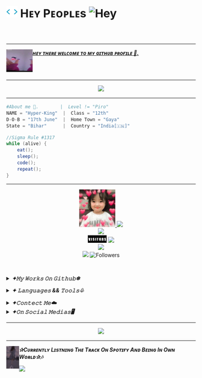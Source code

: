 <p align="left" style="font-size:30px;">
    <b><img src="https://github.com/ItsmeHyper13/ItsmeHyper13/blob/SparkelAD1317/SparkelAD/htmlanime.webp" height="30px">
      Hᴇʏ Pᴇᴏᴘʟᴇs
    <img src="https://media.giphy.com/media/hvRJCLFzcasrR4ia7z/giphy.gif" height="20px" alt="Hey">
    </b> 
</p><br>



----



<p>
    <img src="https://github.com/ItsmeHyper13/ItsmeHyper13/blob/SparkelAD1317/SparkelAD/itsme.gif" alt="its gif" height="60px" width="70px" align="left">
    <b>
        <i>
            <u align="right">
            ʜᴇʏ ᴛʜᴇʀᴇ ᴡᴇʟᴄᴏᴍᴇ ᴛᴏ ᴍʏ ɢɪᴛʜᴜʙ ᴘʀᴏғɪʟᴇ 🌺.
            </u>
        </i>
    </b>
</p><br><br>




----




<p align="center">
<img src="https://readme-typing-svg.herokuapp.com?font=&size=14&duration=2000&color=00B348&multiline=true&height=120&lines=My+Name+Is+Navanjana+Sri lanka🇱🇰+%E2%98%81%EF%B8%8F.;%C2%BB%C2%BB%C2%BB%C2%BB%C2%BB%C2%BB%C2%BB%C2%BB%C2%BB;My+Favourite+Languages+%F0%9F%8C%BA;%C2%BB%C2%BB%C2%BB%C2%BB%C2%BB%C2%BB%C2%BB%C2%BB%C2%BB;HTML-%5BPro%E2%9D%A4%EF%B8%8F%5D%2C+CSS-%5BAdv%F0%9F%92%A1%5D;Python-%5BNoob%5D+.....">
</p>


----


```python
#About me 🌺.        |  Level != "Piro"
NAME = "Hyper-King"  |  Class = "12th"
D-O-B = "17th June"  |  Home Town = "Gaya"
State = "Bihar"      |  Country = "India[🇮🇳]"

```
```java
//Sigma Rule #1317
while (alive) {
    eat();
    sleep();
    code();
    repeat();
}
```



----



<p align="center">
<a href="https://t.me/ShiningOff"><img src="https://github.com/ItsmeHyper13/ItsmeHyper13/blob/SparkelAD1317/SparkelAD/Aww.jpg" height="100px"> <img src="https://telegra.ph/file/02d105a51c5f664d2b2cb.jpg" height="100px"></a><br>
<a href="https://github.com/ItsmeHyper13"><img src="https://img.shields.io/badge/My_GitHub_Profile-100000?style=for-the-badge&logo=github&logoColor=white"></a><br>
<IMG SRC="https://github.com/ItsmeHyper13/ItsmeHyper13/blob/SparkelAD1317/SparkelAD/Visitors.png" height="20px"> <a href="https://t.me/HYPER_AD13"><img src="https://img.shields.io/badge/Hyper-000000?style=for-the-badge&logo=hyper&logoColor=green" height="20px"></a><br>
<IMG SRC="https://komarev.com/ghpvc/?username=ItsmeHyper13&color=brightgreen&label=PROFILE+VIEWS"><br>
<IMG Src="https://hits.seeyoufarm.com/api/count/incr/badge.svg?url=https%3A%2F%2Fgithub.com%2FItsmeHyper131212%2Fhit-counter">
<img src="https://img.shields.io/github/followers/ItsmeHyper13.svg?style=social&label=Follow&maxAge=2592000" alt="Followers">
</p><br>
<p align="left">
    <details>
        <summary>
            <b><i>✦𝙼𝚢 𝚆𝚘𝚛𝚔𝚜 𝙾𝚗 𝙶𝚒𝚝𝚑𝚞𝚋❄︎</i></b>
        </summary>
    <details>
        <!-- analysis -->
        <summary>
            <p align='center'><b><i>▸ Mʏ Gɪᴛʜᴜʙ Aɴᴀʟɪsɪs᪥</i></b></p>
        </summary>
     <img src="https://github-readme-stats.vercel.app/api?username=ItsmeHyper13&&show_icons=true&title_color=0BEB28&icon_color=EF070B&text_color=daf7dc&bg_color=151515" alt="My GitHub Stats">
     <img src="https://github-readme-streak-stats.herokuapp.com/?user=ItsmeHyper13&theme=chartreuse-dark&hide_border=True&bg_color=000000" alt="">
    </details>
    <details>
        <summary>
            <b>
                <i>
                   <p align='center'>▸ Mʏ Gɪᴛʜᴜʙ Sᴛᴀᴛs❀</p>
                </i>
            </b>
        </summary>
        <img src="https://github-readme-stats.vercel.app/api/top-langs/?username=ItsmeHyper13&theme=blue-green" alt="Lang Anlysis"><br>      
        <img src="https://github-profile-summary-cards.vercel.app/api/cards/profile-details?username=ItsmeHyper13&theme=vue" alt="Anylisis">
    </details>
    <details>
        <summary>
            <p align='center'><b><i>▸ Mʏ Gɪᴛʜᴜʙ Tᴏᴘʜʏ Sᴛᴀᴛs𑁍</i></b></p>
        </summary>
        <img src="https://github-profile-trophy.vercel.app/?username=ItsmeHyper13&row=3&column=3" alt="Github Trophy Stats">
    </details>
</details>
</p>
<p align="left">
  <details>
        <summary>
            <b><i>✦ 𝙻𝚊𝚗𝚐𝚞𝚊𝚐𝚎𝚜 && 𝚃𝚘𝚘𝚕𝚜♧︎︎︎</i></b>
        </summary>
        <details>
            <summary>
                <b>
                    <i>
                       <p align='center'>▸ Lᴀɴɢᴜᴀɢᴇs Wʜɪᴄʜ I Kɴᴏᴡ Aʙᴏᴜᴛ♲︎︎︎</p>
                    </i>
                </b>
            </summary>
            <a href="https://en.wikipedia.org/wiki/HTML?wprov=sfla1">
            <img src="https://img.shields.io/badge/html5-070719?style=for-the-badge&logo=html5&logoColor=orange" alt="html"></a>
            <a href="https://en.wikipedia.org/wiki/CSS?wprov=sfla1"><img src="https://img.shields.io/badge/CSS-070719?&style=for-the-badge&logo=css3&logoColor=blue" alt="Css"></a>
            <a href="https://en.wikipedia.org/wiki/JavaScript?wprov=sfla1"><img src="https://img.shields.io/badge/JavaScript-070719?style=for-the-badge&logo=javascript&logoColor=F7DF1E" alt="Javascript"></a>
            <br>
            <a href="https://python.org/"><img src="https://img.shields.io/badge/Python-070719?style=for-the-badge&logo=python&logoColor=blue" alt="Python"></a>
            <a href="https://docs.microsoft.com/en-us/dotnet/csharp/"><img src="https://img.shields.io/badge/C%23-070719?style=for-the-badge&logo=c-sharp&logoColor=green" alt="c#"></a>
            <a href="https://nodejs.org/en/"><img src="https://img.shields.io/badge/Node.js-070719?style=for-the-badge&logo=node.js&logoColor=43853D" alt="Nord.js"></a>
            <a href="https://g.co/kgs/28485P"><img src="https://img.shields.io/badge/C-070719?style=for-the-badge&logo=c&logoColor=00599C" alt="C language"></a>
            <br>
            <a href="https://g.co/kgs/pYf2Nz"><img src="https://img.shields.io/badge/C%2B%2B-070719?style=for-the-badge&logo=c%2B%2B&logoColor=00599C" alt="C++"></a>
            <a href="https://www.php.net/"><img src="https://img.shields.io/badge/PHP-070719?style=for-the-badge&logo=php&logoColor=777BB4" alt="PHP"></a>
            <a href="https://www.java.com/en/"><img src="https://img.shields.io/badge/Java-070719?style=for-the-badge&logo=java&logoColor=ED8B00" alt="Java"></a>
            <a href="https://www.typescriptlang.org/"><img src="https://img.shields.io/badge/TypeScript-070719?style=for-the-badge&logo=typescript&logoColor=007ACC" alt="TypeScript"></a>
            <br>
            <a href="https://en.wikipedia.org/wiki/Markdown?wprov=sfla1"><img src="https://img.shields.io/badge/Markdown-000000?style=for-the-badge&logo=markdown&logoColor=white" alt="MarkDown"></a>
            <a href="https://www.mysql.com/"><img src="https://img.shields.io/badge/MySQL-00000F?style=for-the-badge&logo=mysql&logoColor=white" alt="Mysql"></a>
            <a href="https://flask.palletsprojects.com/en/2.1.x/"><img src="https://img.shields.io/badge/Flask-000000?style=for-the-badge&logo=flask&logoColor=white" alt="Flask"></a>
            <a href="https://www.postgresql.org/"><img src="https://img.shields.io/badge/PostgreSQL-070719?style=for-the-badge&logo=postgresql&logoColor=316192" alt="PostgreSql"></a>
            <a href="https://www.mongodb.com/"><img src="https://img.shields.io/badge/MongoDB-070719?style=for-the-badge&logo=mongodb&logoColor=4EA94B" alt="MonGoDb"></a>
            <a href="https://www.netlify.com/"><img src="https://img.shields.io/badge/Netlify-070719?style=for-the-badge&logo=netlify&logoColor=00C7B7" alt="NetlyFy"></a>
            <br>
            <a href="https://docs.nxlog.co/userguide/integrate/powershell.html?gclid=Cj0KCQjwspKUBhCvARIsAB2IYuvwPy1donCMIkzYGtve8p5IHEaeFSA_CaNA01LAEr8o2WTIVbawdQcaAnJoEALw_wcB"><img src="https://img.shields.io/badge/Powershell-070719?style=for-the-badge&logo=powershell&logoColor=2CA5E0" alt="PowerShell"></a>
            <a href="https://www.microsoft.com/en-in"><img src="https://img.shields.io/badge/Microsoft-070719?style=for-the-badge&logo=microsoft&logoColor=666666" alt="Microsoft"></a>
            <a href="https://www.linux.org/">
                <img src="https://img.shields.io/badge/linux-070719?style=for-the-badge&logo=linux&logoColor=yellow" alt="">
            </a>
            <a href="https://g.co/kgs/mUBykY"><img src="https://img.shields.io/badge/Microsoft_Word-070719?style=for-the-badge&logo=microsoft-word&logoColor=2B579A" alt="MicroSoft Words"></a>
            <a href="https://www.office.com/"><img src="https://img.shields.io/badge/Microsoft_Office-070719?style=for-the-badge&logo=microsoft-office&logoColor=D83B01" alt="Office"></a>
            <br>
            <a href="https://www.heroku.com/"><img src="https://img.shields.io/badge/Heroku-070719?style=for-the-badge&logo=heroku&logoColor=430098" alt="Heroku"></a>
            <a href="https://git-scm.com/"><img src="https://img.shields.io/badge/Git-070719?style=for-the-badge&logo=git&logoColor=orange" alt="Git"></a>
            <a href="https://www.djangoproject.com/"><img src="https://img.shields.io/badge/Django-070719?style=for-the-badge&logo=django&logoColor=092E20" alt="Django"></a>
            <a href="https://reactjs.org/"><img src="https://img.shields.io/badge/React-070719?style=for-the-badge&logo=react&logoColor=61DAFB" alt="ReactJs"></a>
            <a href="https://en.wikipedia.org/wiki/List_of_programming_languages?wprov=sfla1"><img src="https://img.shields.io/badge/More_Programming_Languages☯︎-070719?style=for-the-badge&logo=ok&logoColor=61DAFB" alt="ʟᴏʟ"></a>
        </details>   
   <details>
            <summary>
                <b>
                    <i>
                       <p align='center'>▸ Lᴀɴɢᴜᴀɢᴇs Wʜɪᴄʜ I Usᴇ & Kɴᴏᴡ Wɪᴅᴇʟʏ</p>
                    </i>
                </b>
            </summary>
            <a href="https://www.heroku.com/"><img src="https://img.shields.io/badge/Heroku-070719?style=for-the-badge&logo=heroku&logoColor=430098" alt="Heroku"></a>
            <a href="https://en.wikipedia.org/wiki/Markdown?wprov=sfla1"><img src="https://img.shields.io/badge/Markdown-000000?style=for-the-badge&logo=markdown&logoColor=white" alt="MarkDown"></a>
            <a href="https://python.org/"><img src="https://img.shields.io/badge/Python-070719?style=for-the-badge&logo=python&logoColor=blue" alt="Python"></a>
            <a href="https://en.wikipedia.org/wiki/HTML?wprov=sfla1">
            <img src="https://img.shields.io/badge/html5-070719?style=for-the-badge&logo=html5&logoColor=orange" alt="html"></a>
            <a href="https://en.wikipedia.org/wiki/CSS?wprov=sfla1"><img src="https://img.shields.io/badge/CSS-070719?&style=for-the-badge&logo=css3&logoColor=blue" alt="Css"></a>
            <a href="https://pyrogram.org"><img src="https://img.shields.io/badge/Pyrogram-070719?style=for-the-badge&logo=pyrogram&logoColor=61DAFB" alt="Pyrogram"></a>
            <a href="https://docs.telethon.dev/en/stable/"><img src="https://img.shields.io/badge/Telethon-092E20?style=for-the-badge&logo=telethon&logoColor=white" alt="Telethon"></a>
       </details>
     <details>
            <summary><p align='center'>
                <b>
                    <i>
                  ▸ Tᴏᴏʟs Wʜɪᴄʜ I Usᴇ𖣔
                    </i>
                </b></p>
            </summary>
            <img src="https://img.shields.io/badge/pycharm-143?style=for-the-badge&logo=pycharm&logoColor=black&color=black&labelColor=green" alt="pycharm">
            <img src="https://img.shields.io/badge/VS%20Code-070719.svg?style=for-the-badge&logo=visual-studio-code&logoColor=0078d7" alt="vs code">
            <img src="https://img.shields.io/badge/Pydroid3-070719?style=for-the-badge&logo=pydroid&logoColor=666666" alt="pydroid">
            <img src="https://img.shields.io/badge/Visual%20Studio-070719.svg?style=for-the-badge&logo=visual-studio&logoColor=5C2D91" alt="vs">
            <img src="https://img.shields.io/badge/Xcode-070719?style=for-the-badge&logo=Xcode&logoColor=007ACC" alt="xcode">
            <img src="https://img.shields.io/badge/Replit-070719?style=for-the-badge&logo=Replit&logoColor=white" alt="replit">
        </details>
      <details>
            <summary><p align='center'>
                <b>
                    <i>
             ▸ Sɪᴛᴇs Wʜɪᴄʜ ɪ Sᴜʀғ Mᴏsᴛ☕︎
                    </i>
                </b></p>
            </summary>
           <a href="https://stackoverflow.com/"><img src="https://img.shields.io/badge/StackOverFlow-070719?style=for-the-badge&logo=stackoverflow&logoColor=orange" alt="StackOverflow"></a>
           <a href="https://developer.mozilla.org/en-US/docs/Web/HTML/Element"><img src="https://img.shields.io/badge/Mdn_Refrences-070719?style=for-the-badge&logo=mdn-reference&logoColor=666666" alt=""></a>
           <a href="https://www.github.com/"><img src="https://img.shields.io/badge/Github-070719?style=for-the-badge&logo=github&logoColor=white" alt="Github"></a>
           <a href="https://carbon.now.sh/"><img src="https://img.shields.io/badge/Carbon.sh-070719?style=for-the-badge&logo=carbon&logoColor=666666" alt="Carbon"></a>
           <a href="https://about.gitlab.com/"><img src="https://img.shields.io/badge/Gitlab-070719?style=for-the-badge&logo=gitlab&logoColor=666666" alt="Gitlab"></a>
           <a href="https://www.w3schools.com/"><img src="https://img.shields.io/badge/W3School-070719?style=for-the-badge&logo=w3school&logoColor=666666" alt="w3school"></a>
           <a href="https://dev.to/"><img src="https://img.shields.io/badge/Dev.To-070719?style=for-the-badge&logo=devdotto&logoColor=white" alt="devto"></a>
           <a href="https://www.toptal.com/"><img src="https://img.shields.io/badge/Toptal-070719?style=for-the-badge&logo=toptal&logoColor=blue" alt="Toptal"></a>
           <a href="https://www.freecodecamp.org/"><img src="https://img.shields.io/badge/CodeCamp-070719?style=for-the-badge&logo=freecodecamp&logoColor=yellow" alt="codecamp"></a>
           <a href="https://docs.telethon.dev/"><img src="https://img.shields.io/badge/TeleThon_docs-070719?style=for-the-badge&logo=telethon&logoColor=666666" alt="Telethon Docs"></a>
           <a href="https://replit.com/~"><img src="https://img.shields.io/badge/ReplIt-070719?style=for-the-badge&logo=replit&logoColor=666666" alt=""></a>
           <a href="https://docs.pyrogram.org/"><img src="https://img.shields.io/badge/Pyrogram_Docs-070719?style=for-the-badge&logo=pyrogram&logoColor=666666" alt="Pyrogram"></a>
           <a href="https://pytba.readthedocs.org/"><img src="https://img.shields.io/badge/pyTelegramBotAPI-070719?style=for-the-badge&logo=pytelegrambotapi&logoColor=666666" alt=""></a>
     </details>
 </details>
</p>
<p>
    <details>
        <summary>
            <b><i>✦𝙲𝚘𝚗𝚝𝚎𝚌𝚝 𝙼𝚎☁️</i></b>
        </summary>
        <p align="center">
        <b><i>✦𝚈𝚘𝚞 𝙲𝚊𝚗 𝙲𝚘𝚗𝚝𝚎𝚌𝚝 𝙼𝚎 𝙰𝚝 𝙷𝚎𝚛𝚎☁️</i></b></p><br>
        <a href="mailto:itsmehyper1706@gmail.com"><img src="https://img.shields.io/badge/Gmail.com-black?style=for-the-badge&logo=gmail&logoColor=red" alt="Gmail"></a>
        <a href="https://t.me/HYPER_AD13"><img src="https://img.shields.io/badge/TeleGram-black?style=for-the-badge&logo=telegram&logoColor=blue" alt="Tg"></a>
        <a href="https://t.me/SILENT_DEVS"><img src="https://img.shields.io/badge/Emergency_contect-black?style=for-the-badge&logo=telegram&logoColor=blue" alt="tgid"></a>
        <a href="https://wa.me/17054828328?text=Hey👋"><img src="https://img.shields.io/badge/Whatsapp-black?style=for-the-badge&logo=whatsapp&logoColor=green" alt="whatsapp"></a>
    </details>
   <details>
       <summary>
           <b>
               <i>
                  ✦𝙾𝚗 𝚂𝚘𝚌𝚒𝚊𝚕 𝙼𝚎𝚍𝚒𝚊𝚜🖥️
               </i>
           </b>
       </summary>
       <p align="center"><b>
               <i>
                  ✦𝚂𝚘𝚌𝚒𝚊𝚕 𝙼𝚎𝚍𝚒𝚊𝚜 𝚆𝚑𝚒𝚌𝚑 𝙸 𝚄𝚜𝚎☁︎.
               </i>
           </b></p><br>
       <a href="https://twitter.com/ItsMe_HYPER?t=VX6H0DD_QQMxXuZu64HdDg&s=09"><img src="https://img.shields.io/badge/Twitter-black?style=for-the-badge&logo=twitter&logoColor=blue" alt="Twitter"></a>
       <a href="https://www.reddit.com/u/HYPERAD17?utm_medium=android_app&utm_source=share"><img src="https://img.shields.io/badge/Reddit-black?style=for-the-badge&logo=reddit&logoColor=red" alt=""></a>
   <a href="https://www.instagram.com/itsmehyper13"><img src="https://img.shields.io/badge/Instagram-black?style=for-the-badge&logo=instagram&logoColor=orange" alt="Instagram"></a>
   <a href="https://medium.com/@chikukr1706"><img src="https://img.shields.io/badge/Medium-black?style=for-the-badge&logo=medium&logoColor=white" alt="Medium"></a>
   <a href="https://dev.to/itsme_hyper"><img src="https://img.shields.io/badge/Dev-black?style=for-the-badge&logo=devdotto&logoColor=white" alt="Dev.to"></a>
   <a href="https://github.com/ItsmeHyper13"><img src="https://img.shields.io/badge/GitHub-100000?style=for-the-badge&logo=github&logoColor=white" alt="Github"></a>
   <a href="https://gitlab.com/HYPER-AD17"><img src="https://img.shields.io/badge/GitLab-black?style=for-the-badge&logo=gitlab&logoColor=red" alt="GITLAB"></a>
   </details>
</p>




----





<p align="center">
<a href="https://t.me/DEVX_OWNER"><Img src="https://metrics.lecoq.io/ItsmeHyper13?template=classic&isocalendar=1&languages=1&stars=1&followup=1&people=1&activity=1&achievements=1&lines=1&repositories=1&introduction=1&base.indepth=false&reposi"></A>
</P>



----


<p>
<img src="https://github.com/ItsmeHyper13/ItsmeHyper13/blob/SparkelAD1317/SparkelAD/dance.gif" align="left" height="60px"><b><i>✰Cᴜʀʀᴇɴᴛʟʏ Lɪsᴛɴɪɴɢ Tʜᴇ Tʀᴀᴄᴋ Oɴ Sᴘᴏᴛɪғʏ Aɴᴅ Bᴇɪɴɢ Iɴ Oᴡɴ Wᴏʀʟᴅ✰🎶</i></b>
</p>
<p>
<img src="https://itstommi.vercel.app/api?theme=dark&spin=true&scan=true&rainbow=true">
</p>
